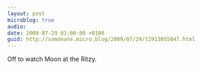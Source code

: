 ```yaml
---
layout: post
microblog: true
audio: 
date: 2009-07-29 01:00:00 +0100
guid: http://samdeane.micro.blog/2009/07/29/t2913055047.html
---
```

Off to watch Moon at the Ritzy.
